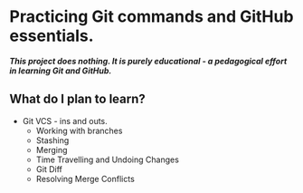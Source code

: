 # Practicing Git commands and GitHub essentials. 
**_This project does nothing. It is purely educational - a pedagogical effort in learning Git and GitHub._**

## What do I plan to learn? 
* Git VCS - ins and outs. 
  * Working with branches
  * Stashing 
  * Merging
  * Time Travelling and Undoing Changes
  * Git Diff
  * Resolving Merge Conflicts

